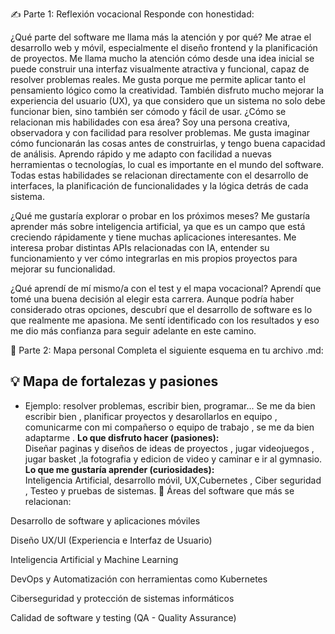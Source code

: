 ✍️ Parte 1: Reflexión vocacional
Responde con honestidad:

¿Qué parte del software me llama más la atención y por qué?
Me atrae el desarrollo web y móvil, especialmente el diseño frontend y la planificación de proyectos. Me llama mucho la atención cómo desde una idea inicial se puede construir una interfaz visualmente atractiva y funcional, capaz de resolver problemas reales. Me gusta porque me permite aplicar tanto el pensamiento lógico como la creatividad. También disfruto mucho mejorar la experiencia del usuario (UX), ya que considero que un sistema no solo debe funcionar bien, sino también ser cómodo y fácil de usar. 
¿Cómo se relacionan mis habilidades con esa área?
Soy una persona creativa, observadora y con facilidad para resolver problemas. Me gusta imaginar cómo funcionarán las cosas antes de construirlas, y tengo buena capacidad de análisis. Aprendo rápido y me adapto con facilidad a nuevas herramientas o tecnologías, lo cual es importante en el mundo del software. Todas estas habilidades se relacionan directamente con el desarrollo de interfaces, la planificación de funcionalidades y la lógica detrás de cada sistema.

¿Qué me gustaría explorar o probar en los próximos meses?
Me gustaría aprender más sobre inteligencia artificial, ya que es un campo que está creciendo rápidamente y tiene muchas aplicaciones interesantes. Me interesa probar distintas APIs relacionadas con IA, entender su funcionamiento y ver cómo integrarlas en mis propios proyectos para mejorar su funcionalidad.

¿Qué aprendí de mí mismo/a con el test y el mapa vocacional?
Aprendí que tomé una buena decisión al elegir esta carrera. Aunque podría haber considerado otras opciones, descubrí que el desarrollo de software es lo que realmente me apasiona. Me sentí identificado con los resultados y eso me dio más confianza para seguir adelante en este camino.

🧱 Parte 2: Mapa personal
Completa el siguiente esquema en tu archivo .md:

## 💡 Mapa de fortalezas y pasiones

- Ejemplo: resolver problemas, escribir bien, programar...
Se me da bien escribir bien , planificar proyectos y desarollarlos en equipo , comunicarme con mi compañerso o equipo de trabajo  , se me da bien adaptarme .
**Lo que disfruto hacer (pasiones):**  
Diseñar paginas y diseños  de ideas de proyectos , jugar videojuegos , jugar basket ,la fotografia y edicion de video y caminar e ir al gymnasio.
**Lo que me gustaría aprender (curiosidades):**  
Inteligencia Artificial, desarrollo móvil, UX,Cubernetes , Ciber seguridad , Testeo y pruebas de sistemas.
🌟 Áreas del software que más se relacionan:  

Desarrollo de software y aplicaciones móviles

Diseño UX/UI (Experiencia e Interfaz de Usuario)

Inteligencia Artificial y Machine Learning

DevOps y Automatización con herramientas como Kubernetes

Ciberseguridad y protección de sistemas informáticos

Calidad de software y testing (QA - Quality Assurance)
